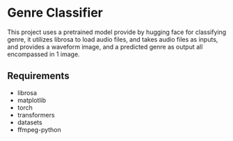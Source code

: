 # Genre Classifier

This project uses a pretrained model provide by hugging face for classifying genre, it utilizes librosa to load audio files, and takes audio files as inputs, and provides a waveform image, and a predicted genre as output all encompassed in 1 image. 

## Requirements

- librosa
- matplotlib
- torch
- transformers
- datasets
- ffmpeg-python

